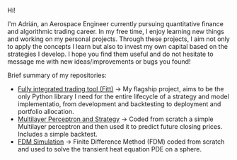 Hi!

I'm Adrián, an Aerospace Engineer currently pursuing quantitative finance and algorithmic trading career. In my free time, I enjoy learning new things and working on my personal projects. Through these projects, I aim not only to apply the concepts I learn but also to invest my own capital based on the strategies I develop. I hope you find them useful and do not hesitate to message me with new ideas/improvements or bugs you found!

Brief summary of my repositories:
- [Fully integrated trading tool (Fitt)](https://github.com/Adrivero/Fitt) -> My flagship project, aims to be the only Python library I need for the entire lifecycle of a strategy and model implementatio, from development and backtesting to deployment and portfolio allocation.
- [Multilayer Perceptron and Strategy](https://github.com/Adrivero/MultilayerPerceptronStrategy) -> Coded from scratch a simple Multilayer perceptron and then used it to predict future closing prices. Includes a simple backtest.
- [FDM Simulation](https://github.com/Adrivero/FiniteDifferenceMethodSphere) -> Finite Difference Method (FDM) coded from scratch and used to solve the transient heat equation PDE on a sphere. 
